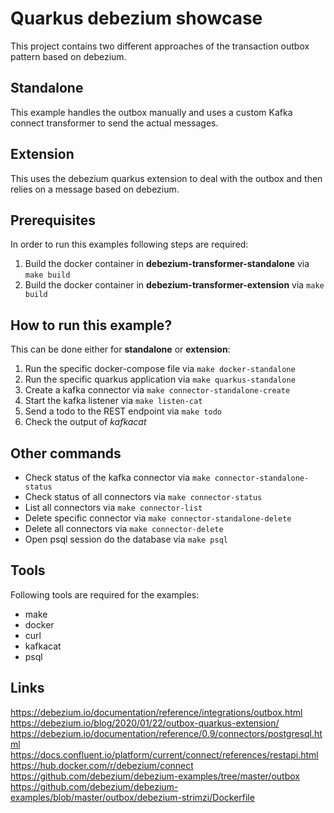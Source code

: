 Quarkus debezium showcase
====
This project contains two different approaches of the transaction outbox pattern based on debezium.

Standalone
----
This example handles the outbox manually and uses a custom Kafka connect transformer to send the
actual messages.

Extension
----
This uses the debezium quarkus extension to deal with the outbox and then relies on a message
based on debezium.

Prerequisites
----
In order to run this examples following steps are required:

1. Build the docker container in **debezium-transformer-standalone** via `make build`
2. Build the docker container in **debezium-transformer-extension** via `make build`

How to run this example?
----
This can be done either for **standalone** or **extension**:

1. Run the specific docker-compose file via `make docker-standalone`
2. Run the specific quarkus application via `make quarkus-standalone`
3. Create a kafka connector via `make connector-standalone-create`
4. Start the kafka listener via `make listen-cat`
5. Send a todo to the REST endpoint via `make todo`
6. Check the output of *kafkacat*

Other commands
----
- Check status of the kafka connector via `make connector-standalone-status`
- Check status of all connectors via `make connector-status`  
- List all connectors via `make connector-list`
- Delete specific connector via `make connector-standalone-delete`  
- Delete all connectors via `make connector-delete`
- Open psql session do the database via `make psql`

Tools
----
Following tools are required for the examples:

- make
- docker
- curl
- kafkacat
- psql

Links
----
https://debezium.io/documentation/reference/integrations/outbox.html
https://debezium.io/blog/2020/01/22/outbox-quarkus-extension/
https://debezium.io/documentation/reference/0.9/connectors/postgresql.html
https://docs.confluent.io/platform/current/connect/references/restapi.html
https://hub.docker.com/r/debezium/connect
https://github.com/debezium/debezium-examples/tree/master/outbox
https://github.com/debezium/debezium-examples/blob/master/outbox/debezium-strimzi/Dockerfile